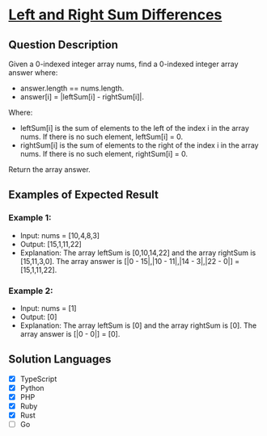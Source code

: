 # [Left and Right Sum Differences](https://leetcode.com/problems/left-and-right-sum-differences/description/)

## Question Description

Given a 0-indexed integer array nums, find a 0-indexed integer array answer where:

- answer.length == nums.length.
- answer[i] = |leftSum[i] - rightSum[i]|.

Where:

- leftSum[i] is the sum of elements to the left of the index i in the array nums. If there is no such element, leftSum[i] = 0.
- rightSum[i] is the sum of elements to the right of the index i in the array nums. If there is no such element, rightSum[i] = 0.

Return the array answer.

## Examples of Expected Result

### Example 1:

- Input: nums = [10,4,8,3]
- Output: [15,1,11,22]
- Explanation: The array leftSum is [0,10,14,22] and the array rightSum is [15,11,3,0].
  The array answer is [|0 - 15|,|10 - 11|,|14 - 3|,|22 - 0|] = [15,1,11,22].

### Example 2:

- Input: nums = [1]
- Output: [0]
- Explanation: The array leftSum is [0] and the array rightSum is [0].
  The array answer is [|0 - 0|] = [0].

## Solution Languages

- [x] TypeScript
- [x] Python
- [x] PHP
- [x] Ruby
- [x] Rust
- [ ] Go
